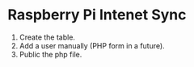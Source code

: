 # Raspberry Pi Intenet Sync

1. Create the table.
2. Add a user manually (PHP form in a future).
3. Public the php file.
